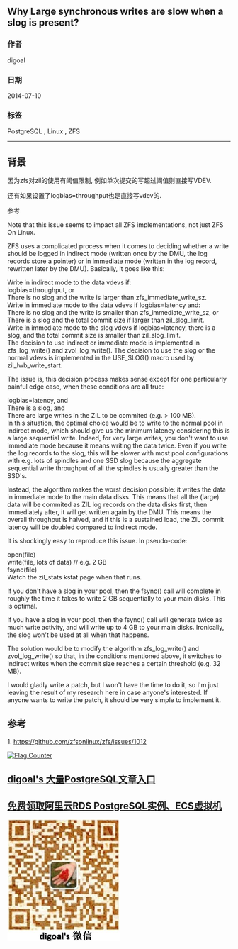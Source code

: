 ## Why Large synchronous writes are slow when a slog is present?  
                                                                                                                                                                                               
### 作者                                                                                                                                                                                           
digoal                                                                                                                                                                                             
                                                                                                                                                                                         
### 日期                                                                                                                                                                                                            
2014-07-10                                                                                                                                                                                   
                                                                                                                                                                                          
### 标签                                                                                                                                                                                         
PostgreSQL , Linux , ZFS                                                                                                                                                                                       
                                                                                                                                                                                                                           
----                                                                                                                                                                                                   
                                                                                                                                                                                                                                       
## 背景                          
因为zfs对zil的使用有阈值限制, 例如单次提交的写超过阈值则直接写VDEV.  
  
还有如果设置了logbias=throughput也是直接写vdev的.  
  
参考  
  
Note that this issue seems to impact all ZFS implementations, not just ZFS On Linux.  
  
ZFS uses a complicated process when it comes to deciding whether a write should be logged in indirect mode (written once by the DMU, the log records store a pointer) or in immediate mode (written in the log record, rewritten later by the DMU). Basically, it goes like this:  
  
Write in indirect mode to the data vdevs if:  
logbias=throughput, or  
There is no slog and the write is larger than zfs_immediate_write_sz.  
Write in immediate mode to the data vdevs if logbias=latency and:  
There is no slog and the write is smaller than zfs_immediate_write_sz, or  
There is a slog and the total commit size if larger than zil_slog_limit.  
Write in immediate mode to the slog vdevs if logbias=latency, there is a slog, and the total commit size is smaller than zil_slog_limit.  
The decision to use indirect or immediate mode is implemented in zfs_log_write() and zvol_log_write(). The decision to use the slog or the normal vdevs is implemented in the USE_SLOG() macro used by zil_lwb_write_start.  
  
The issue is, this decision process makes sense except for one particularly painful edge case, when these conditions are all true:  
  
logbias=latency, and  
There is a slog, and  
There are large writes in the ZIL to be commited (e.g. > 100 MB).  
In this situation, the optimal choice would be to write to the normal pool in indirect mode, which should give us the minimum latency considering this is a large sequential write. Indeed, for very large writes, you don't want to use immediate mode because it means writing the data twice. Even if you write the log records to the slog, this will be slower with most pool configurations with e.g. lots of spindles and one SSD slog because the aggregate sequential write throughput of all the spindles is usually greater than the SSD's.  
  
Instead, the algorithm makes the worst decision possible: it writes the data in immediate mode to the main data disks. This means that all the (large) data will be commited as ZIL log records on the data disks first, then immediately after, it will get written again by the DMU. This means the overall throughput is halved, and if this is a sustained load, the ZIL commit latency will be doubled compared to indirect mode.  
  
It is shockingly easy to reproduce this issue. In pseudo-code:  
  
open(file)  
write(file, lots of data) // e.g. 2 GB  
fsync(file)  
Watch the zil_stats kstat page when that runs.  
  
If you don't have a slog in your pool, then the fsync() call will complete in roughly the time it takes to write 2 GB sequentially to your main disks. This is optimal.  
  
If you have a slog in your pool, then the fsync() call will generate twice as much write activity, and will write up to 4 GB to your main disks. Ironically, the slog won't be used at all when that happens.  
  
The solution would be to modify the algorithm zfs_log_write() and zvol_log_write() so that, in the conditions mentioned above, it switches to indirect writes when the commit size reaches a certain threshold (e.g. 32 MB).  
  
I would gladly write a patch, but I won't have the time to do it, so I'm just leaving the result of my research here in case anyone's interested. If anyone wants to write the patch, it should be very simple to implement it.  
  
## 参考  
1\. https://github.com/zfsonlinux/zfs/issues/1012  
    
  
<a rel="nofollow" href="http://info.flagcounter.com/h9V1"  ><img src="http://s03.flagcounter.com/count/h9V1/bg_FFFFFF/txt_000000/border_CCCCCC/columns_2/maxflags_12/viewers_0/labels_0/pageviews_0/flags_0/"  alt="Flag Counter"  border="0"  ></a>  
  
  
  
  
  
  
## [digoal's 大量PostgreSQL文章入口](https://github.com/digoal/blog/blob/master/README.md "22709685feb7cab07d30f30387f0a9ae")
  
  
## [免费领取阿里云RDS PostgreSQL实例、ECS虚拟机](https://free.aliyun.com/ "57258f76c37864c6e6d23383d05714ea")
  
  
![digoal's weixin](../pic/digoal_weixin.jpg "f7ad92eeba24523fd47a6e1a0e691b59")
  
